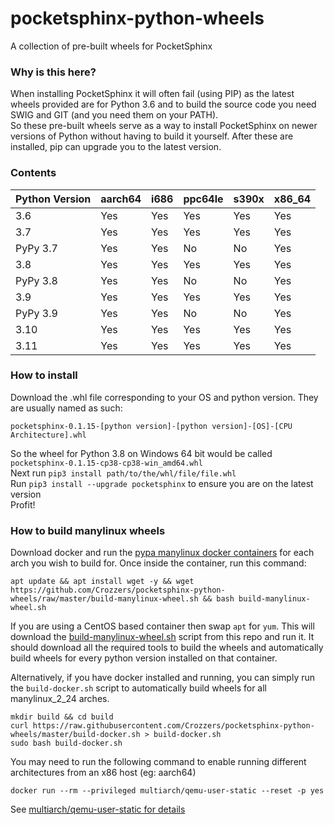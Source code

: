 # pocketsphinx-python-wheels
A collection of pre-built wheels for PocketSphinx 


### Why is this here?
When installing PocketSphinx it will often fail (using PIP) as the latest wheels provided are for Python 3.6 and to build the source code you need SWIG and GIT (and you need them on your PATH).  
So these pre-built wheels serve as a way to install PocketSphinx on newer versions of Python without having to build it yourself. After these are installed, pip can upgrade you to the latest version.

### Contents

| Python Version | aarch64       | i686          | ppc64le       | s390x         | x86_64        |
|----------------|---------------|---------------|---------------|---------------|---------------|
| 3.6            | Yes           | Yes           | Yes           | Yes           | Yes           |
| 3.7            | Yes           | Yes           | Yes           | Yes           | Yes           |
| PyPy 3.7       | Yes           | Yes           | No            | No            | Yes           |
| 3.8            | Yes           | Yes           | Yes           | Yes           | Yes           |
| PyPy 3.8       | Yes           | Yes           | No            | No            | Yes           |
| 3.9            | Yes           | Yes           | Yes           | Yes           | Yes           |
| PyPy 3.9       | Yes           | Yes           | No            | No            | Yes           |
| 3.10           | Yes           | Yes           | Yes           | Yes           | Yes           |
| 3.11           | Yes           | Yes           | Yes           | Yes           | Yes           |


### How to install
Download the .whl file corresponding to your OS and python version. They are usually named as such:  

    pocketsphinx-0.1.15-[python version]-[python version]-[OS]-[CPU Architecture].whl  


So the wheel for Python 3.8 on Windows 64 bit would be called `pocketsphinx-0.1.15-cp38-cp38-win_amd64.whl`  
Next run `pip3 install path/to/the/whl/file/file.whl`  
Run `pip3 install --upgrade pocketsphinx` to ensure you are on the latest version  
Profit!


### How to build manylinux wheels
Download docker and run the [pypa manylinux docker containers](https://github.com/pypa/manylinux#docker-images) for each arch you wish
to build for. Once inside the container, run this command:  
```
apt update && apt install wget -y && wget https://github.com/Crozzers/pocketsphinx-python-wheels/raw/master/build-manylinux-wheel.sh && bash build-manylinux-wheel.sh
```
If you are using a CentOS based container then swap `apt` for `yum`.
This will download the [build-manylinux-wheel.sh](https://github.com/Crozzers/pocketsphinx-python-wheels/raw/master/build-manylinux-wheel.sh)
script from this repo and run it. It should download all the required tools to build the wheels and automatically build wheels for every python version installed
on that container.

Alternatively, if you have docker installed and running, you can simply run the `build-docker.sh` script
to automatically build wheels for all manylinux_2_24 arches.
```
mkdir build && cd build
curl https://raw.githubusercontent.com/Crozzers/pocketsphinx-python-wheels/master/build-docker.sh > build-docker.sh
sudo bash build-docker.sh
```
You may need to run the following command to enable running different architectures from an x86 host (eg: aarch64)
```
docker run --rm --privileged multiarch/qemu-user-static --reset -p yes
```
See [multiarch/qemu-user-static for details](https://github.com/multiarch/qemu-user-static)
